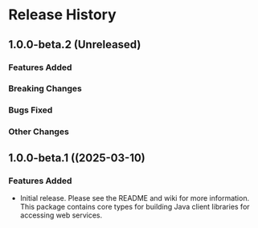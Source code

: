 # Release History

## 1.0.0-beta.2 (Unreleased)

### Features Added

### Breaking Changes

### Bugs Fixed

### Other Changes

## 1.0.0-beta.1 ((2025-03-10)

### Features Added

- Initial release. Please see the README and wiki for more information.
  This package contains core types for building Java client libraries for accessing web services.

